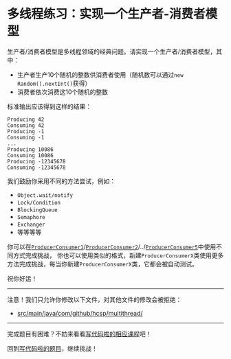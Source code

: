 # 多线程练习：实现一个生产者-消费者模型

生产者/消费者模型是多线程领域的经典问题。请实现一个生产者/消费者模型，其中：

- 生产者生产10个随机的整数供消费者使用（随机数可以通过`new Random().nextInt()`获得）
- 消费者依次消费这10个随机的整数

标准输出应该得到这样的结果：

```
Producing 42
Consuming 42
Producing -1
Consuming -1
...
Producing 10086
Consuming 10086
Producing -12345678
Consuming -12345678
```

我们鼓励你采用不同的方法尝试，例如：

- `Object.wait/notify`
- `Lock/Condition`
- `BlockingQueue`
- `Semaphore`
- `Exchanger`
- 等等等等

你可以在[`ProducerConsumer1`](https://github.com/hcsp/producer-consumer/blob/master/src/main/java/com/github/hcsp/multithread/ProducerConsumer1.java)/[`ProducerConsumer2`](https://github.com/hcsp/producer-consumer/blob/master/src/main/java/com/github/hcsp/multithread/ProducerConsumer2.java)/../[`ProducerConsumer5`](https://github.com/hcsp/producer-consumer/blob/master/src/main/java/com/github/hcsp/multithread/ProducerConsumer5.java)中使用不同方式完成挑战，
你也可以使用类似的格式，新建`ProducerConsumerX`类使用更多方法完成挑战，每当你新建`ProducerConsumerX`类，它都会被自动测试。

祝你好运！

-----
注意！我们只允许你修改以下文件，对其他文件的修改会被拒绝：
- [src/main/java/com/github/hcsp/multithread/](https://github.com/hcsp/producer-consumer/blob/master/src/main/java/com/github/hcsp/multithread/)
-----


完成题目有困难？不妨来看看[写代码啦的相应课程](https://xiedaimala.com/tasks/9bf0fb20-929d-4e17-891a-4673291d74a0)吧！

回到[写代码啦的题目](https://xiedaimala.com/tasks/9bf0fb20-929d-4e17-891a-4673291d74a0/quizzes/1b0fc390-74ad-4f55-b355-90b8a9154cc5)，继续挑战！ 
